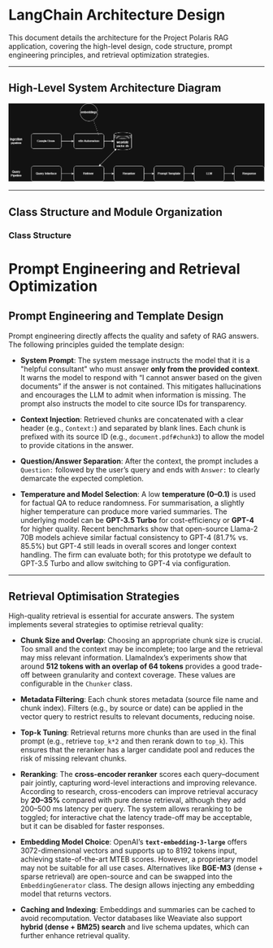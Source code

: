 # LangChain Architecture Design

This document details the architecture for the Project Polaris RAG application, covering the high-level design, code structure, prompt engineering principles, and retrieval optimization strategies.

---

## High-Level System Architecture Diagram

![High-Level System Architecture](highlevel.png)

---

## Class Structure and Module Organization

### Class Structure










# Prompt Engineering and Retrieval Optimization



## Prompt Engineering and Template Design

Prompt engineering directly affects the quality and safety of RAG answers. The following principles guided the template design:

* **System Prompt**: The system message instructs the model that it is a "helpful consultant" who must answer **only from the provided context**. It warns the model to respond with “I cannot answer based on the given documents” if the answer is not contained. This mitigates hallucinations and encourages the LLM to admit when information is missing. The prompt also instructs the model to cite source IDs for transparency.

* **Context Injection**: Retrieved chunks are concatenated with a clear header (e.g., `Context:`) and separated by blank lines. Each chunk is prefixed with its source ID (e.g., `document.pdf#chunk3`) to allow the model to provide citations in the answer.

* **Question/Answer Separation**: After the context, the prompt includes a `Question:` followed by the user’s query and ends with `Answer:` to clearly demarcate the expected completion.

* **Temperature and Model Selection**: A low **temperature (0–0.1)** is used for factual QA to reduce randomness. For summarisation, a slightly higher temperature can produce more varied summaries. The underlying model can be **GPT-3.5 Turbo** for cost-efficiency or **GPT-4** for higher quality. Recent benchmarks show that open-source Llama-2 70B models achieve similar factual consistency to GPT-4 (81.7% vs. 85.5%) but GPT-4 still leads in overall scores and longer context handling. The firm can evaluate both; for this prototype we default to GPT-3.5 Turbo and allow switching to GPT-4 via configuration.

---

## Retrieval Optimisation Strategies

High-quality retrieval is essential for accurate answers. The system implements several strategies to optimise retrieval quality:

* **Chunk Size and Overlap**: Choosing an appropriate chunk size is crucial. Too small and the context may be incomplete; too large and the retrieval may miss relevant information. LlamaIndex’s experiments show that around **512 tokens with an overlap of 64 tokens** provides a good trade-off between granularity and context coverage. These values are configurable in the `Chunker` class.

* **Metadata Filtering**: Each chunk stores metadata (source file name and chunk index). Filters (e.g., by source or date) can be applied in the vector query to restrict results to relevant documents, reducing noise.

* **Top-k Tuning**: Retrieval returns more chunks than are used in the final prompt (e.g., retrieve `top_k*2` and then rerank down to `top_k`). This ensures that the reranker has a larger candidate pool and reduces the risk of missing relevant chunks.

* **Reranking**: The **cross-encoder reranker** scores each query–document pair jointly, capturing word-level interactions and improving relevance. According to research, cross-encoders can improve retrieval accuracy by **20–35%** compared with pure dense retrieval, although they add 200–500 ms latency per query. The system allows reranking to be toggled; for interactive chat the latency trade-off may be acceptable, but it can be disabled for faster responses.

* **Embedding Model Choice**: OpenAI’s **`text-embedding-3-large`** offers 3072-dimensional vectors and supports up to 8192 tokens input, achieving state-of-the-art MTEB scores. However, a proprietary model may not be suitable for all use cases. Alternatives like **BGE-M3** (dense + sparse retrieval) are open-source and can be swapped into the `EmbeddingGenerator` class. The design allows injecting any embedding model that returns vectors.

* **Caching and Indexing**: Embeddings and summaries can be cached to avoid recomputation. Vector databases like Weaviate also support **hybrid (dense + BM25) search** and live schema updates, which can further enhance retrieval quality.